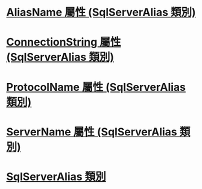 # [AliasName 屬性 (SqlServerAlias 類別)](aliasname-property-sqlserveralias-class.md)
# [ConnectionString 屬性 (SqlServerAlias 類別)](connectionstring-property-sqlserveralias-class.md)
# [ProtocolName 屬性 (SqlServerAlias 類別)](protocolname-property-sqlserveralias-class.md)
# [ServerName 屬性 (SqlServerAlias 類別)](servername-property-sqlserveralias-class.md)
# [SqlServerAlias 類別](sqlserveralias-class.md)
